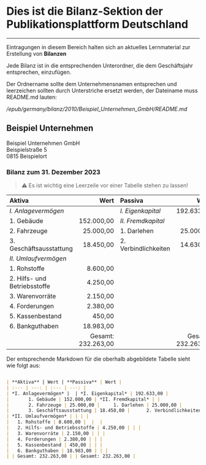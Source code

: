 # Dies ist die Bilanz-Sektion der Publikationsplattform Deutschland
---

Eintragungen in diesem Bereich halten sich an aktuelles Lernmaterial zur Erstellung von **Bilanzen**

Jede Bilanz ist in die entsprechenden Unterordner, die dem Geschäftsjahr entsprechen, einzufügen.

Der Ordnername sollte dem Unternehmensnamen entsprechen und leerzeichen sollten durch Unterstriche ersetzt werden, der Dateiname muss README.md lauten:

*/epub/germany/bilanz/2010/Beispiel_Unternehmen_GmbH/README.md*

## Beispiel Unternehmen
Beispiel Unternehmen GmbH  
Beispielstraße 5  
0815 Beispielort  

### Bilanz zum 31. Dezember 2023
> :warning: Es ist wichtig eine Leerzeile vor einer Tabelle stehen zu lassen!

| **Aktiva** | Wert | **Passiva** | Wert |
| :--- | ---: | :--- | ---: |
| *I. Anlagevermögen* | | *I. Eigenkapital* | 192.633,00 |
|       1. Gebäude | 152.000,00 | *II. Fremdkapital* | |
|       2. Fahrzeuge | 25.000,00 |     1. Darlehen | 25.000,00 |
|       3. Geschäftsausstattung | 18.450,00 |      2. Verbindlichkeiten | 14.630,00 |
| *II. Umlaufvermögen* | | | |
|   1. Rohstoffe | 8.600,00 | | |
|   2. Hilfs- und Betriebsstoffe | 4.250,00 | | |
|   3. Warenvorräte | 2.150,00 | | |
|   4. Forderungen | 2.380,00 | | |
|   5. Kassenbestand | 450,00 | | |
|   6. Bankguthaben | 18.983,00 | | |
| | Gesamt: 232.263,00 | | Gesamt: 232.263,00 |

Der entsprechende Markdown für die oberhalb abgebildete Tabelle sieht wie folgt aus:  
```markdown

| **Aktiva** | Wert | **Passiva** | Wert |
| :--- | ---: | :--- | ---: |
| *I. Anlagevermögen* |  | *I. Eigenkapital* | 192.633,00 |
|       1. Gebäude | 152.000,00 | *II. Fremdkapital* | |
|       2. Fahrzeuge | 25.000,00 |     1. Darlehen | 25.000,00 |
|       3. Geschäftsausstattung | 18.450,00 |      2. Verbindlichkeiten | 14.630,00 |
| *II. Umlaufvermögen* | | | |
|   1. Rohstoffe | 8.600,00 |  |  |
|   2. Hilfs- und Betriebsstoffe | 4.250,00 | | |
|   3. Warenvorräte | 2.150,00 | | |
|   4. Forderungen | 2.380,00 | | |
|   5. Kassenbestand | 450,00 | | |
|   6. Bankguthaben | 18.983,00 | | |
| | Gesamt: 232.263,00 | | Gesamt: 232.263,00 |
```